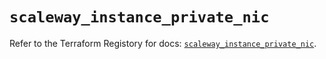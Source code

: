 # `scaleway_instance_private_nic`

Refer to the Terraform Registory for docs: [`scaleway_instance_private_nic`](https://registry.terraform.io/providers/scaleway/scaleway/2.28.0/docs/resources/instance_private_nic).
